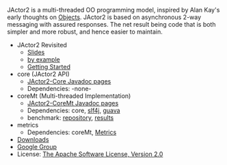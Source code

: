 JActor2 is a multi-threaded OO programming model,
inspired by Alan Kay's early thoughts on [Objects](http://c2.com/cgi/wiki?AlanKaysDefinitionOfObjectOriented).
JActor2 is based on asynchronous 2-way messaging with assured responses.
The net result being code that is both simpler and more robust, and hence easier to maintain.

- JActor2 Revisited
    - [Slides](https://github.com/laforge49/JActor2/raw/master/docs/JActor2Revisited.pdf)
    - [by example](https://github.com/laforge49/JActor2/raw/master/docs/JActor2RevisitedByExample.pdf)
    - [Getting Started](http://www.agilewiki.org/docs/tutorials/core/gettingStarted.html)
- core (JActor2 API)
    - [JActor2-Core Javadoc pages](http://www.agilewiki.org/docs/api/core/index.html)
    - Dependencies: -none-
- coreMt (Multi-threaded Implementation)
    - [JActor2-CoreMt Javadoc pages](http://www.agilewiki.org/docs/api/coreMt/index.html)
    - Dependencies: core, [slf4j](http://www.slf4j.org/), [guava](https://code.google.com/p/guava-libraries/)
    - benchmark: [repository](https://github.com/skunkiferous/PingPong), [results](http://skunkiferous.github.io/PingPong/)
- metrics
    - Dependencies: coreMt, [Metrics](https://github.com/dropwizard/metrics)
- [Downloads](http://www.agilewiki.org/downloads)
- [Google Group](https://groups.google.com/forum/?hl=en&fromgroups#!forum/agilewikidevelopers)
- License: [The Apache Software License, Version 2.0](http://www.apache.org/licenses/LICENSE-2.0.txt)
